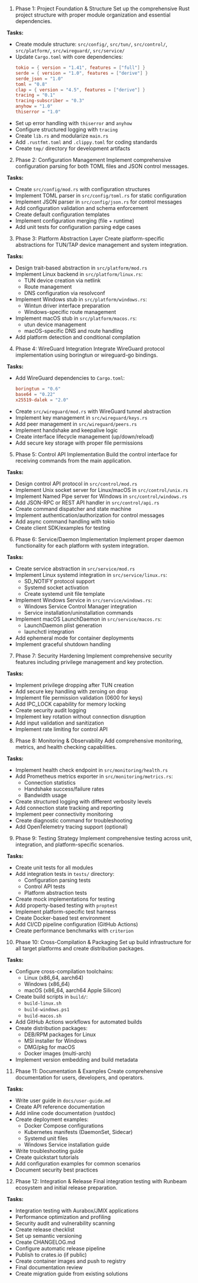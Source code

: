 1. Phase 1: Project Foundation & Structure
   Set up the comprehensive Rust project structure with proper module organization and essential dependencies.

**Tasks:**
- Create module structure: `src/config/`, `src/tun/`, `src/control/`, `src/platform/`, `src/wireguard/`, `src/service/`
- Update `Cargo.toml` with core dependencies:
  ```toml
  tokio = { version = "1.41", features = ["full"] }
  serde = { version = "1.0", features = ["derive"] }
  serde_json = "1.0"
  toml = "0.8"
  clap = { version = "4.5", features = ["derive"] }
  tracing = "0.1"
  tracing-subscriber = "0.3"
  anyhow = "1.0"
  thiserror = "1.0"
  ```
- Set up error handling with `thiserror` and `anyhow`
- Configure structured logging with `tracing`
- Create `lib.rs` and modularize `main.rs`
- Add `.rustfmt.toml` and `.clippy.toml` for coding standards
- Create `tmp/` directory for development artifacts
2. Phase 2: Configuration Management
   Implement comprehensive configuration parsing for both TOML files and JSON control messages.

**Tasks:**
- Create `src/config/mod.rs` with configuration structures
- Implement TOML parser in `src/config/toml.rs` for static configuration
- Implement JSON parser in `src/config/json.rs` for control messages
- Add configuration validation and schema enforcement
- Create default configuration templates
- Implement configuration merging (file + runtime)
- Add unit tests for configuration parsing edge cases
3. Phase 3: Platform Abstraction Layer
   Create platform-specific abstractions for TUN/TAP device management and system integration.

**Tasks:**
- Design trait-based abstraction in `src/platform/mod.rs`
- Implement Linux backend in `src/platform/linux.rs`:
    - TUN device creation via netlink
    - Route management
    - DNS configuration via resolvconf
- Implement Windows stub in `src/platform/windows.rs`:
    - Wintun driver interface preparation
    - Windows-specific route management
- Implement macOS stub in `src/platform/macos.rs`:
    - utun device management
    - macOS-specific DNS and route handling
- Add platform detection and conditional compilation
4. Phase 4: WireGuard Integration
   Integrate WireGuard protocol implementation using boringtun or wireguard-go bindings.

**Tasks:**
- Add WireGuard dependencies to `Cargo.toml`:
  ```toml
  boringtun = "0.6"
  base64 = "0.22"
  x25519-dalek = "2.0"
  ```
- Create `src/wireguard/mod.rs` with WireGuard tunnel abstraction
- Implement key management in `src/wireguard/keys.rs`
- Add peer management in `src/wireguard/peers.rs`
- Implement handshake and keepalive logic
- Create interface lifecycle management (up/down/reload)
- Add secure key storage with proper file permissions
5. Phase 5: Control API Implementation
   Build the control interface for receiving commands from the main application.

**Tasks:**
- Design control API protocol in `src/control/mod.rs`
- Implement Unix socket server for Linux/macOS in `src/control/unix.rs`
- Implement Named Pipe server for Windows in `src/control/windows.rs`
- Add JSON-RPC or REST API handler in `src/control/api.rs`
- Create command dispatcher and state machine
- Implement authentication/authorization for control messages
- Add async command handling with tokio
- Create client SDK/examples for testing
6. Phase 6: Service/Daemon Implementation
   Implement proper daemon functionality for each platform with system integration.

**Tasks:**
- Create service abstraction in `src/service/mod.rs`
- Implement Linux systemd integration in `src/service/linux.rs`:
    - SD_NOTIFY protocol support
    - Systemd socket activation
    - Create systemd unit file template
- Implement Windows Service in `src/service/windows.rs`:
    - Windows Service Control Manager integration
    - Service installation/uninstallation commands
- Implement macOS LaunchDaemon in `src/service/macos.rs`:
    - LaunchDaemon plist generation
    - launchctl integration
- Add ephemeral mode for container deployments
- Implement graceful shutdown handling
7. Phase 7: Security Hardening
   Implement comprehensive security features including privilege management and key protection.

**Tasks:**
- Implement privilege dropping after TUN creation
- Add secure key handling with zeroing on drop
- Implement file permission validation (0600 for keys)
- Add IPC_LOCK capability for memory locking
- Create security audit logging
- Implement key rotation without connection disruption
- Add input validation and sanitization
- Implement rate limiting for control API
8. Phase 8: Monitoring & Observability
   Add comprehensive monitoring, metrics, and health checking capabilities.

**Tasks:**
- Implement health check endpoint in `src/monitoring/health.rs`
- Add Prometheus metrics exporter in `src/monitoring/metrics.rs`:
    - Connection statistics
    - Handshake success/failure rates
    - Bandwidth usage
- Create structured logging with different verbosity levels
- Add connection state tracking and reporting
- Implement peer connectivity monitoring
- Create diagnostic command for troubleshooting
- Add OpenTelemetry tracing support (optional)
9. Phase 9: Testing Strategy
   Implement comprehensive testing across unit, integration, and platform-specific scenarios.

**Tasks:**
- Create unit tests for all modules
- Add integration tests in `tests/` directory:
    - Configuration parsing tests
    - Control API tests
    - Platform abstraction tests
- Create mock implementations for testing
- Add property-based testing with `proptest`
- Implement platform-specific test harness
- Create Docker-based test environment
- Add CI/CD pipeline configuration (GitHub Actions)
- Create performance benchmarks with `criterion`
10. Phase 10: Cross-Compilation & Packaging
    Set up build infrastructure for all target platforms and create distribution packages.

**Tasks:**
- Configure cross-compilation toolchains:
    - Linux (x86_64, aarch64)
    - Windows (x86_64)
    - macOS (x86_64, aarch64 Apple Silicon)
- Create build scripts in `build/`:
    - `build-linux.sh`
    - `build-windows.ps1`
    - `build-macos.sh`
- Add GitHub Actions workflows for automated builds
- Create distribution packages:
    - DEB/RPM packages for Linux
    - MSI installer for Windows
    - DMG/pkg for macOS
    - Docker images (multi-arch)
- Implement version embedding and build metadata
11. Phase 11: Documentation & Examples
    Create comprehensive documentation for users, developers, and operators.

**Tasks:**
- Write user guide in `docs/user-guide.md`
- Create API reference documentation
- Add inline code documentation (rustdoc)
- Create deployment examples:
    - Docker Compose configurations
    - Kubernetes manifests (DaemonSet, Sidecar)
    - Systemd unit files
    - Windows Service installation guide
- Write troubleshooting guide
- Create quickstart tutorials
- Add configuration examples for common scenarios
- Document security best practices
12. Phase 12: Integration & Release
    Final integration testing with Runbeam ecosystem and initial release preparation.

**Tasks:**
- Integration testing with Aurabox/JMIX applications
- Performance optimization and profiling
- Security audit and vulnerability scanning
- Create release checklist
- Set up semantic versioning
- Create CHANGELOG.md
- Configure automatic release pipeline
- Publish to crates.io (if public)
- Create container images and push to registry
- Final documentation review
- Create migration guide from existing solutions